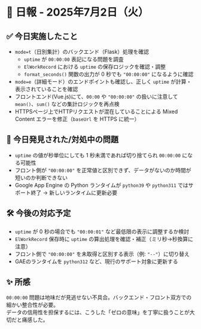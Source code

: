 # 📅 日報 - 2025年7月2日（火）

## ✅ 今日実施したこと

- `mode=t`（日別集計）のバックエンド（Flask）処理を確認
  - `uptime` が `00:00:00` 表記になる問題を調査
  - `ElWorkRecord` における `uptime` の保存ロジックを確認・調整
  - `format_seconds()` 関数の出力が 0 秒でも `"00:00:00"` になるように確認
- `mode=e`（詳細モード）のエンドポイントも確認し、正しく `uptime` が計算・表示されていることを確認
- フロントエンド(Vue.js)にて、`00:00` や `"00:00:00"` の扱いに注意して `mean()`、`sum()` などの集計ロジックを再点検
- HTTPSページ上でHTTPリクエストが混在していることによる Mixed Content エラーを修正（`baseUrl` を HTTPS に統一）

## 🐞 今日発見された/対処中の問題

- `uptime` の値が秒単位にしても 1 秒未満であれば切り捨てられ `00:00:00` になる可能性
- フロント側が `"00:00:00"` を正常値と区別できず、データがないのか時間が短いのか判断できない
- Google App Engine の Python ランタイムが `python39` や `python311` ではサポート終了 → 新しいランタイムに更新必要

## 🛠 今後の対応予定

- `uptime` が 0 秒の場合でも `"00:00:01"` など最低限の表示に調整するか検討
- `ElWorkRecord` 保存時に `uptime` の算出処理を確認・補正（ミリ秒→秒換算に注意）
- フロント側で `"00:00:00"` を未取得と区別する表示（例: `"--"`）に切り替え
- GAEのランタイムを `python312` など、現行のサポート対象に更新する

## ✨ 所感

`00:00:00` 問題は地味だが見逃せない不具合。バックエンド・フロント双方での細かい整合性が必要。  
データの信用性を担保するには、こうした「ゼロの意味」を丁寧に扱うことが大切だと痛感した。

